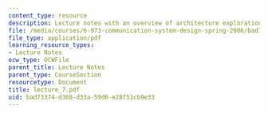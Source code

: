 ```yaml
---
content_type: resource
description: Lecture notes with an overview of architecture exploration in Bluespec?.
file: /media/courses/6-973-communication-system-design-spring-2006/bad73374d368d33a59d6e28f51cb9e33_lecture_7.pdf
file_type: application/pdf
learning_resource_types:
- Lecture Notes
ocw_type: OCWFile
parent_title: Lecture Notes
parent_type: CourseSection
resourcetype: Document
title: lecture_7.pdf
uid: bad73374-d368-d33a-59d6-e28f51cb9e33
---
```

